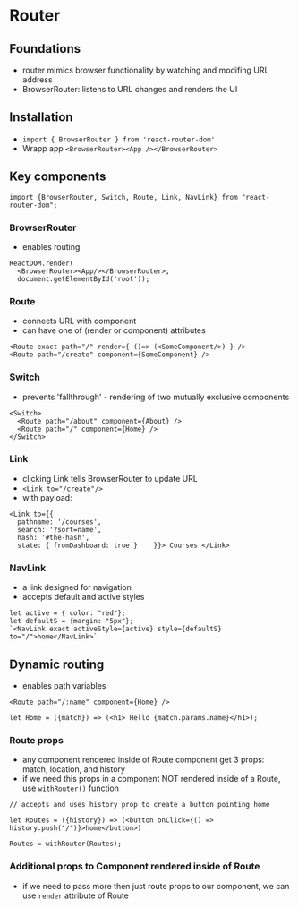 # Router

## Foundations

- router mimics browser functionality by watching and modifing URL address
- BrowserRouter: listens to URL changes and renders the UI

## Installation

- `import { BrowserRouter } from 'react-router-dom'`
- Wrapp app `<BrowserRouter><App /></BrowserRouter>`

## Key components

```
import {BrowserRouter, Switch, Route, Link, NavLink} from "react-router-dom";
```


### BrowserRouter

- enables routing

```
ReactDOM.render(
  <BrowserRouter><App/></BrowserRouter>,
  document.getElementById('root'));
```


### Route

- connects URL with component
- can have one of (render or component) attributes

```
<Route exact path="/" render={ ()=> (<SomeComponent/>) } />
<Route path="/create" component={SomeComponent} />
```


### Switch

- prevents 'fallthrough' - rendering of two mutually exclusive components

```
<Switch>
  <Route path="/about" component={About} />
  <Route path="/" component={Home} /> 
</Switch>
```


### Link

- clicking Link tells BrowserRouter to update URL
- `<Link to="/create"/>`
- with payload:
```
<Link to={{       
  pathname: '/courses',
  search: '?sort=name',
  hash: '#the-hash',
  state: { fromDashboard: true }    }}> Courses </Link>
```


### NavLink

- a link designed for navigation
- accepts default and active styles
```
let active = { color: "red"};
let defaultS = {margin: "5px"};
`<NavLink exact activeStyle={active} style={defaultS} to="/">home</NavLink>`
```

## Dynamic routing

- enables path variables

```
<Route path="/:name" component={Home} />

let Home = ({match}) => (<h1> Hello {match.params.name}</h1>);

```

### Route props

- any component rendered inside of Route component get 3 props: match, location, and history
- if we need this props in a component NOT rendered inside of a Route, use `withRouter()` function

```
// accepts and uses history prop to create a button pointing home

let Routes = ({history}) => (<button onClick={() => history.push("/")}>home</button>)

Routes = withRouter(Routes);
```

### Additional props to Component rendered inside of Route

- if we need to pass more then just route props to our component, we can use `render` attribute of Route




